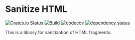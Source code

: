 # Sanitize HTML

[![Crates.io Status](https://img.shields.io/crates/v/sanitize_html.svg)](https://crates.io/crates/sanitize_html)
[![Build](https://github.com/andy128k/sanitize-html-rs/workflows/Build/badge.svg?branch=master&event=push)](https://github.com/andy128k/sanitize-html-rs/actions?query=workflow%3ABuild)
[![codecov](https://codecov.io/gh/andy128k/sanitize-html-rs/branch/master/graph/badge.svg)](https://codecov.io/gh/andy128k/sanitize-html-rs)
[![dependency status](https://deps.rs/repo/github/andy128k/sanitize-html-rs/status.svg)](https://deps.rs/repo/github/andy128k/sanitize-html-rs)

This is a library for sanitization of HTML fragments.
